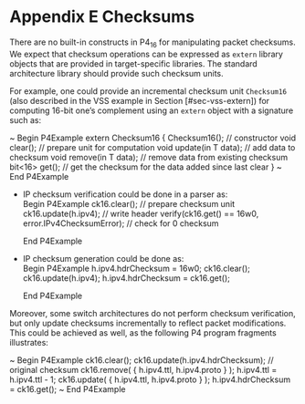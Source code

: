 # Appendix E Checksums


There are no built-in constructs in P4<sub>16</sub> for manipulating
packet checksums. We expect that checksum operations can be expressed as
`extern` library objects that are provided in target-specific libraries.
The standard architecture library should provide such checksum units.

For example, one could provide an incremental checksum unit `Checksum16`
(also described in the VSS example in Section \[\#sec-vss-extern\]) for
computing 16-bit one’s complement using an `extern` object with a
signature such as:

\~ Begin P4Example extern Checksum16 { Checksum16(); // constructor void
clear(); // prepare unit for computation void update<T>(in T data); //
add data to checksum void remove<T>(in T data); // remove data from
existing checksum bit\<16\> get(); // get the checksum for the data
added since last clear } \~ End P4Example

  - IP checksum verification could be done in a parser as:  
    Begin P4Example ck16.clear(); // prepare checksum unit
    ck16.update(h.ipv4); // write header verify(ck16.get() == 16w0,
    error.IPv4ChecksumError); // check for 0 checksum
    
    End P4Example

  - IP checksum generation could be done as:  
    Begin P4Example h.ipv4.hdrChecksum = 16w0; ck16.clear();
    ck16.update(h.ipv4); h.ipv4.hdrChecksum = ck16.get();
    
    End P4Example

Moreover, some switch architectures do not perform checksum
verification, but only update checksums incrementally to reflect packet
modifications. This could be achieved as well, as the following P4
program fragments illustrates:

\~ Begin P4Example ck16.clear(); ck16.update(h.ipv4.hdrChecksum); //
original checksum ck16.remove( { h.ipv4.ttl, h.ipv4.proto } );
h.ipv4.ttl = h.ipv4.ttl - 1; ck16.update( { h.ipv4.ttl, h.ipv4.proto }
); h.ipv4.hdrChecksum = ck16.get(); \~ End P4Example

